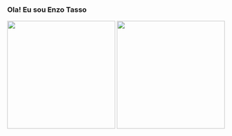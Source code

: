 ### Ola! Eu sou Enzo Tasso

<div>
  <img height="250px" src="https://github-readme-stats.vercel.app/api?username=TassoEnzo&show_icons=true&theme=transparent"/>
  <img height="250px" src="https://github-readme-stats.vercel.app/api/top-langs/?username=anuraghazra&layout=donut"/>
</div>

